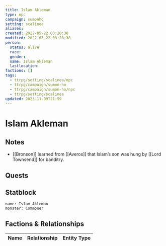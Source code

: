 ```yaml
---
title: Islam Akleman
type: npc
campaign: sumonho
setting: scalinea
aliases: 
created: 2022-05-22 03:20:38
modified: 2022-05-22 03:20:38
person:
  status: alive
  race: 
  gender: 
  name: Islam Akleman
  lastlocation: 
factions: []
tags:
  - ttrpg/setting/scalinea/npc
  - ttrpg/campaign/sumon-ho
  - ttrpg/campaign/sumon-ho/npc
  - ttrpg/setting/scalinea
updated: 2023-11-09T21:59
---
```


# Islam Akleman

## Notes

- [[Bronson]] learned from [[Averos]] that Islam’s son was hung by [[Lord Townsend]] for banditry.

## Quests


## Statblock

```statblock
name: Islam Akleman
monster: Commoner
```


## Factions & Relationships
| Name | Relationship | Entity Type |
| ---- |:------------:| ----------- |
